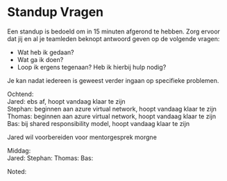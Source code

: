 # Standup Vragen

Een standup is bedoeld om in 15 minuten afgerond te hebben. Zorg ervoor dat jij en al je teamleden beknopt antwoord geven op de volgende vragen:

- Wat heb ik gedaan?
- Wat ga ik doen?
- Loop ik ergens tegenaan? Heb ik hierbij hulp nodig?

Je kan nadat iedereen is geweest verder ingaan op specifieke problemen.  

Ochtend:  
Jared: ebs af, hoopt vandaag klaar te zijn  
Stephan: beginnen aan azure virtual network, hoopt vandaag klaar te zijn  
Thomas: beginnen aan azure virtual network, hoopt vandaag klaar te zijn  
Bas: bij shared responsibility model, hoopt vandaag klaar te zijn  

Jared wil voorbereiden voor mentorgesprek morgne

Middag:  
Jared: 
Stephan: 
Thomas: 
Bas: 

Noted:  
